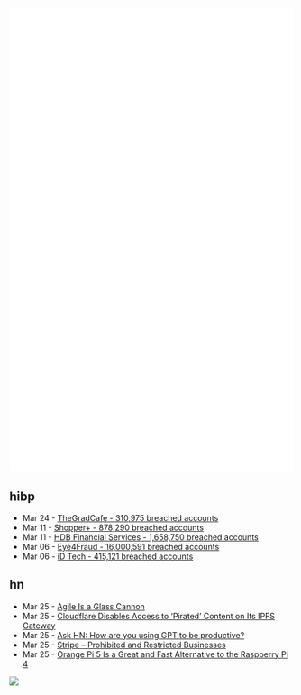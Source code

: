 ![Metrics](https://raw.githubusercontent.com/phixion/phixion/master/metrics.svg)

## hibp

<!--
for https://github.com/phixion/phixion/blob/main/.github/workflows/feeds.yml
-->
<!--START_SECTION:haveibeenpwnd-->
- Mar 24 - [TheGradCafe - 310,975 breached accounts](https://haveibeenpwned.com/PwnedWebsites#TheGradCafe)
- Mar 11 - [Shopper+ - 878,290 breached accounts](https://haveibeenpwned.com/PwnedWebsites#ShopperPlus)
- Mar 11 - [HDB Financial Services - 1,658,750 breached accounts](https://haveibeenpwned.com/PwnedWebsites#HDBFinancialServices)
- Mar 06 - [Eye4Fraud - 16,000,591 breached accounts](https://haveibeenpwned.com/PwnedWebsites#Eye4Fraud)
- Mar 06 - [iD Tech - 415,121 breached accounts](https://haveibeenpwned.com/PwnedWebsites#iDTech)
<!--END_SECTION:haveibeenpwnd-->

## hn

<!--
for https://github.com/phixion/phixion/blob/main/.github/workflows/feeds.yml
-->
<!--START_SECTION:hn-->
- Mar 25 - [Agile Is a Glass Cannon](https://www.tomdalling.com/blog/software-processes/agile-is-a-glass-cannon/)
- Mar 25 - [Cloudflare Disables Access to ‘Pirated’ Content on Its IPFS Gateway](https://torrentfreak.com/cloudflare-disables-access-to-pirated-content-on-its-ipfs-gateway-230324/)
- Mar 25 - [Ask HN: How are you using GPT to be productive?](https://news.ycombinator.com/item?id=35299071)
- Mar 25 - [Stripe – Prohibited and Restricted Businesses](https://stripe.com/legal/restricted-businesses)
- Mar 25 - [Orange Pi 5 Is a Great and Fast Alternative to the Raspberry Pi 4](https://www.phoronix.com/review/orange-pi-5)
<!--END_SECTION:hn-->

<!--
for https://yhype.me
-->
![](https://hit.yhype.me/github/profile?user_id=13013670)
